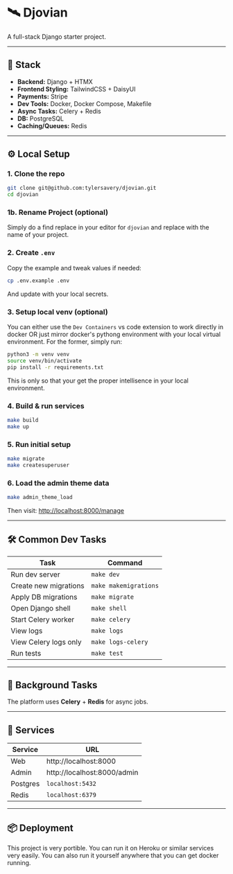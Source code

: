# 🛰️ Djovian

A full-stack Django starter project.

---

## 🚀 Stack

- **Backend:** Django + HTMX
- **Frontend Styling:** TailwindCSS + DaisyUI
- **Payments:** Stripe
- **Dev Tools:** Docker, Docker Compose, Makefile
- **Async Tasks:** Celery + Redis
- **DB:** PostgreSQL
- **Caching/Queues:** Redis

---

## ⚙️ Local Setup

### 1. Clone the repo

```bash
git clone git@github.com:tylersavery/djovian.git
cd djovian
```

### 1b. Rename Project (optional)

Simply do a find replace in your editor for `djovian` and replace with the name of your project.

### 2. Create `.env`

Copy the example and tweak values if needed:

```bash
cp .env.example .env
```

And update with your local secrets.

### 3. Setup local venv (optional)

You can either use the `Dev Containers` vs code extension to work directly in docker OR just mirror docker's pythong environment with your local virtual environment. For the former, simply run:

```bash
python3 -m venv venv
source venv/bin/activate
pip install -r requirements.txt
```

This is only so that your get the proper intellisence in your local environment.


### 4. Build & run services

```bash
make build
make up
```

### 5. Run initial setup

```bash
make migrate
make createsuperuser
```

### 6. Load the admin theme data
```bash
make admin_theme_load
```

Then visit: [http://localhost:8000/manage](http://localhost:8000/manage)

---

## 🛠️ Common Dev Tasks

| Task                        | Command                  |
|----------------------------|--------------------------|
| Run dev server             | `make dev`               |
| Create new migrations      | `make makemigrations`    |
| Apply DB migrations        | `make migrate`           |
| Open Django shell          | `make shell`             |
| Start Celery worker        | `make celery`            |
| View logs                  | `make logs`              |
| View Celery logs only      | `make logs-celery`       |
| Run tests                  | `make test`              |

---

## 🐰 Background Tasks

The platform uses **Celery** + **Redis** for async jobs.

---

## 🧱 Services

| Service    | URL                          |
|------------|------------------------------|
| Web        | http://localhost:8000        |
| Admin      | http://localhost:8000/admin  |
| Postgres   | `localhost:5432`             |
| Redis      | `localhost:6379`             |


---

## 📦 Deployment

This project is very portible. You can run it on Heroku or similar services very easily. You can also run it yourself anywhere that you can get docker running.
